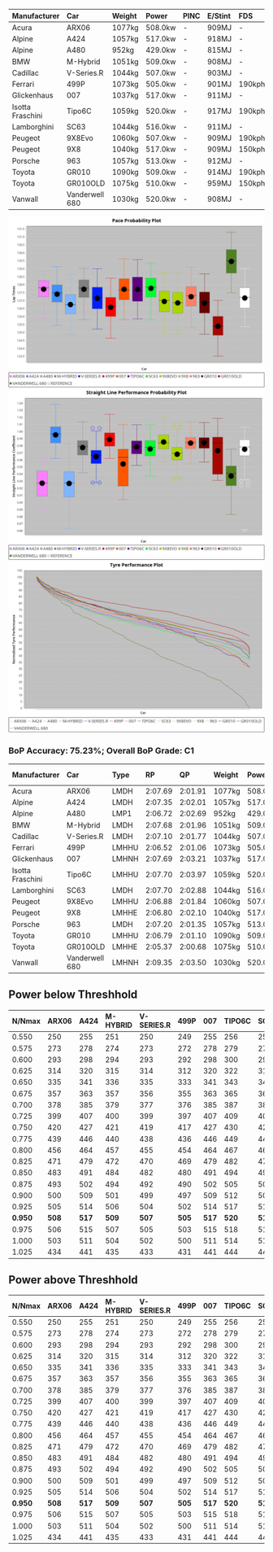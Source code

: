 | Manufacturer     | Car            | Weight | Power   | PINC    | E/Stint | FDS     |
|:-|:-|:-|:-|:-|:-|:-|
| Acura            | ARX06          | 1077kg | 508.0kw |    -    | 909MJ   |    -    |
| Alpine           | A424           | 1057kg | 517.0kw |    -    | 918MJ   |    -    |
| Alpine           | A480           | 952kg  | 429.0kw |    -    | 815MJ   |    -    |
| BMW              | M-Hybrid       | 1051kg | 509.0kw |    -    | 908MJ   |    -    |
| Cadillac         | V-Series.R     | 1044kg | 507.0kw |    -    | 903MJ   |    -    |
| Ferrari          | 499P           | 1073kg | 505.0kw |    -    | 901MJ   | 190kph  |
| Glickenhaus      | 007            | 1037kg | 517.0kw |    -    | 911MJ   |    -    |
| Isotta Fraschini | Tipo6C         | 1059kg | 520.0kw |    -    | 917MJ   | 190kph  |
| Lamborghini      | SC63           | 1044kg | 516.0kw |    -    | 911MJ   |    -    |
| Peugeot          | 9X8Evo         | 1060kg | 507.0kw |    -    | 909MJ   | 190kph  |
| Peugeot          | 9X8            | 1040kg | 517.0kw |    -    | 909MJ   | 150kph  |
| Porsche          | 963            | 1057kg | 513.0kw |    -    | 912MJ   |    -    |
| Toyota           | GR010          | 1090kg | 509.0kw |    -    | 914MJ   | 190kph  |
| Toyota           | GR010OLD       | 1075kg | 510.0kw |    -    | 959MJ   | 150kph  |
| Vanwall          | Vanderwell 680 | 1030kg | 520.0kw |    -    | 908MJ   |    -    |

![PACECHART](./IMG/ACOMETHOD.png)
![STRAIGHTLINEPERFORMANCECHART](./IMG/ACOMETHOD_sp.png)
![TYREPERFORMANCECHART](./IMG/ACOMETHOD_tw.png)

### BoP Accuracy: 75.23%; Overall BoP Grade: C1
| Manufacturer     | Car            | Type  | RP      | QP      | Weight | Power¹  | Threshhold | PINC    | Power²   | E/Stint | AVG Vmax  | FDS     | RDLC | L/Stint | BOP-Grade | Model Accuracy | Model Points | Match%  | SimDiff |
|:-|:-|:-|:-|:-|:-|:-|:-|:-|:-|:-|:-|:-|:-|:-|:-|:-|:-|:-|:-|
| Acura            | ARX06          | LMDH  | 2:07.69 | 2:01.91 | 1077kg | 508.0kw | 210.0kph   |    -    | 508.00kw |  909MJ  | 295.81kph |    -    | 0.99 | 25      | +C2       | 100.00%        | 996          | 72.67%  | #       |
| Alpine           | A424           | LMDH  | 2:07.35 | 2:02.01 | 1057kg | 517.0kw | 210.0kph   |    -    | 517.00kw |  918MJ  | 308.51kph |    -    | 1.00 | 25      | +A2       | 100.00%        | 946          | 94.01%  | #       |
| Alpine           | A480           | LMP1  | 2:06.72 | 2:02.69 |  952kg | 429.0kw | 210.0kph   |    -    | 429.00kw |  815MJ  | 295.10kph |    -    | 0.98 | 23      | -B2       | 97.08%         | 1727         | 81.95%  | -0.40   |
| BMW              | M-Hybrid       | LMDH  | 2:07.68 | 2:01.96 | 1051kg | 509.0kw | 210.0kph   |    -    | 509.00kw |  908MJ  | 305.16kph |    -    | 1.01 | 25      | ~A1       | 100.00%        | 1998         | 96.21%  | #       |
| Cadillac         | V-Series.R     | LMDH  | 2:07.10 | 2:01.77 | 1044kg | 507.0kw | 210.0kph   |    -    | 507.00kw |  903MJ  | 303.09kph |    -    | 1.02 | 25      | ~A1       | 98.11%         | 3991         | 97.85%  | #       |
| Ferrari          | 499P           | LMHHU | 2:06.52 | 2:01.06 | 1073kg | 505.0kw | 210.0kph   |    -    | 505.00kw |  901MJ  | 305.38kph | 190kph  | 1.02 | 25      | -C2       | 98.72%         | 4180         | 72.72%  | #       |
| Glickenhaus      | 007            | LMHNH | 2:07.69 | 2:03.21 | 1037kg | 517.0kw | 210.0kph   |    -    | 517.00kw |  911MJ  | 303.13kph |    -    | 0.96 | 25      | +C1       | 94.07%         | 2174         | 76.76%  | +1.50   |
| Isotta Fraschini | Tipo6C         | LMHHU | 2:07.70 | 2:03.97 | 1059kg | 520.0kw | 210.0kph   |    -    | 520.00kw |  917MJ  | 306.15kph | 190kph  | 1.05 | 25      | +E1       | 97.73%         | 129          | 57.78%  | #       |
| Lamborghini      | SC63           | LMDH  | 2:07.70 | 2:02.88 | 1044kg | 516.0kw | 210.0kph   |    -    | 516.00kw |  911MJ  | 305.97kph |    -    | 1.05 | 25      | +B2       | 100.00%        | 784          | 83.14%  | #       |
| Peugeot          | 9X8Evo         | LMHHU | 2:06.88 | 2:01.84 | 1060kg | 507.0kw | 210.0kph   |    -    | 507.00kw |  909MJ  | 305.71kph | 190kph  | 1.00 | 25      | -B1       | 100.00%        | 636          | 87.13%  | #       |
| Peugeot          | 9X8            | LMHHE | 2:06.80 | 2:02.10 | 1040kg | 517.0kw | 210.0kph   |    -    | 517.00kw |  909MJ  | 304.34kph | 150kph  | 1.02 | 25      | -B2       | 99.28%         | 4250         | 84.94%  | +1.46   |
| Porsche          | 963            | LMDH  | 2:07.20 | 2:01.35 | 1057kg | 513.0kw | 210.0kph   |    -    | 513.00kw |  912MJ  | 306.30kph |    -    | 1.00 | 25      | ~A1       | 99.91%         | 11713        | 100.00% | #       |
| Toyota           | GR010          | LMHHU | 2:06.79 | 2:01.10 | 1090kg | 509.0kw | 210.0kph   |    -    | 509.00kw |  914MJ  | 304.12kph | 190kph  | 1.01 | 25      | -B2       | 99.90%         | 3123         | 83.49%  | #       |
| Toyota           | GR010OLD       | LMHHE | 2:05.37 | 2:00.68 | 1075kg | 510.0kw | 210.0kph   |    -    | 510.00kw |  959MJ  | 303.35kph | 150kph  | 1.02 | 25      | -Ω1       | 100.00%        | 730          | 18.09%  | +2.38   |
| Vanwall          | Vanderwell 680 | LMHNH | 2:09.35 | 2:03.50 | 1030kg | 520.0kw | 210.0kph   |    -    | 520.00kw |  908MJ  | 301.03kph |    -    | 1.01 | 25      | +Ω1       | 95.99%         | 527          | 21.68%  | +0.48   |

## Power below Threshhold
| N/Nmax    | ARX06   | A424    | M-HYBRID | V-SERIES.R | 499P    | 007     | TIPO6C  | SC63    | 9X8EVO  | 9X8     | 963     | GR010   | GR010OLD | VANDERWELL 680 | ​     | RPM      | A480    |
|:-|:-|:-|:-|:-|:-|:-|:-|:-|:-|:-|:-|:-|:-|:-|:-|:-|:-|
|  0.550    |  250    |  255    |  251     |  250       |  249    |  255    |  256    |  254    |  250    |  255    |  253    |  251    |  251     |  256           |  ​    |   --     |   -     |
|  0.575    |  273    |  278    |  274     |  273       |  272    |  278    |  279    |  277    |  273    |  278    |  276    |  274    |  274     |  279           |  ​    |   --     |   -     |
|  0.600    |  293    |  298    |  294     |  293       |  292    |  298    |  300    |  298    |  293    |  298    |  296    |  294    |  295     |  300           |  ​    |   --     |   -     |
|  0.625    |  314    |  320    |  315     |  314       |  312    |  320    |  322    |  319    |  314    |  320    |  317    |  315    |  316     |  322           |  ​    |   --     |   -     |
|  0.650    |  335    |  341    |  336     |  335       |  333    |  341    |  343    |  340    |  335    |  341    |  338    |  336    |  337     |  343           |  ​    |   --     |   -     |
|  0.675    |  357    |  363    |  357     |  356       |  355    |  363    |  365    |  362    |  356    |  363    |  360    |  357    |  358     |  365           |  ​    |   --     |   -     |
|  0.700    |  378    |  385    |  379     |  377       |  376    |  385    |  387    |  384    |  377    |  385    |  382    |  379    |  380     |  387           |  ​    |   --     |   -     |
|  0.725    |  399    |  407    |  400     |  399       |  397    |  407    |  409    |  406    |  399    |  407    |  403    |  400    |  401     |  409           |  ​    |   --     |   -     |
|  0.750    |  420    |  427    |  421     |  419       |  417    |  427    |  430    |  427    |  419    |  427    |  424    |  421    |  422     |  430           |  ​    |   --     |   -     |
|  0.775    |  439    |  446    |  440     |  438       |  436    |  446    |  449    |  446    |  438    |  446    |  443    |  440    |  441     |  449           |  ​    |  5000    |  252    |
|  0.800    |  456    |  464    |  457     |  455       |  454    |  464    |  467    |  463    |  455    |  464    |  461    |  457    |  458     |  467           |  ​    |  5500    |  297    |
|  0.825    |  471    |  479    |  472     |  470       |  469    |  479    |  482    |  478    |  470    |  479    |  476    |  472    |  473     |  482           |  ​    |  6000    |  332    |
|  0.850    |  483    |  491    |  484     |  482       |  480    |  491    |  494    |  490    |  482    |  491    |  487    |  484    |  485     |  494           |  ​    |  6500    |  375    |
|  0.875    |  493    |  502    |  494     |  492       |  490    |  502    |  505    |  501    |  492    |  502    |  498    |  494    |  495     |  505           |  ​    |  7000    |  419    |
|  0.900    |  500    |  509    |  501     |  499       |  497    |  509    |  512    |  508    |  499    |  509    |  505    |  501    |  502     |  512           |  ​    |  7500    |  430    |
|  0.925    |  505    |  514    |  506     |  504       |  502    |  514    |  517    |  513    |  504    |  514    |  510    |  506    |  507     |  517           |  ​    |  8000    |  426    |
| **0.950** | **508** | **517** | **509**  | **507**    | **505** | **517** | **520** | **516** | **507** | **517** | **513** | **509** | **510**  | **520**        | **​** | **8500** | **429** |
|  0.975    |  506    |  515    |  507     |  505       |  503    |  515    |  518    |  514    |  505    |  515    |  511    |  507    |  508     |  518           |  ​    |  9000    |  214    |
|  1.000    |  503    |  511    |  504     |  502       |  500    |  511    |  514    |  510    |  502    |  511    |  507    |  504    |  505     |  514           |  ​    |   --     |   -     |
|  1.025    |  434    |  441    |  435     |  433       |  431    |  441    |  444    |  441    |  433    |  441    |  438    |  435    |  436     |  444           |  ​    |   --     |   -     |

## Power above Threshhold
| N/Nmax    | ARX06   | A424    | M-HYBRID | V-SERIES.R | 499P    | 007     | TIPO6C  | SC63    | 9X8EVO  | 9X8     | 963     | GR010   | GR010OLD | VANDERWELL 680 | ​     | RPM      | A480    |
|:-|:-|:-|:-|:-|:-|:-|:-|:-|:-|:-|:-|:-|:-|:-|:-|:-|:-|
|  0.550    |  250    |  255    |  251     |  250       |  249    |  255    |  256    |  254    |  250    |  255    |  253    |  251    |  251     |  256           |  ​    |   --     |   -     |
|  0.575    |  273    |  278    |  274     |  273       |  272    |  278    |  279    |  277    |  273    |  278    |  276    |  274    |  274     |  279           |  ​    |   --     |   -     |
|  0.600    |  293    |  298    |  294     |  293       |  292    |  298    |  300    |  298    |  293    |  298    |  296    |  294    |  295     |  300           |  ​    |   --     |   -     |
|  0.625    |  314    |  320    |  315     |  314       |  312    |  320    |  322    |  319    |  314    |  320    |  317    |  315    |  316     |  322           |  ​    |   --     |   -     |
|  0.650    |  335    |  341    |  336     |  335       |  333    |  341    |  343    |  340    |  335    |  341    |  338    |  336    |  337     |  343           |  ​    |   --     |   -     |
|  0.675    |  357    |  363    |  357     |  356       |  355    |  363    |  365    |  362    |  356    |  363    |  360    |  357    |  358     |  365           |  ​    |   --     |   -     |
|  0.700    |  378    |  385    |  379     |  377       |  376    |  385    |  387    |  384    |  377    |  385    |  382    |  379    |  380     |  387           |  ​    |   --     |   -     |
|  0.725    |  399    |  407    |  400     |  399       |  397    |  407    |  409    |  406    |  399    |  407    |  403    |  400    |  401     |  409           |  ​    |   --     |   -     |
|  0.750    |  420    |  427    |  421     |  419       |  417    |  427    |  430    |  427    |  419    |  427    |  424    |  421    |  422     |  430           |  ​    |   --     |   -     |
|  0.775    |  439    |  446    |  440     |  438       |  436    |  446    |  449    |  446    |  438    |  446    |  443    |  440    |  441     |  449           |  ​    |  5000    |  252    |
|  0.800    |  456    |  464    |  457     |  455       |  454    |  464    |  467    |  463    |  455    |  464    |  461    |  457    |  458     |  467           |  ​    |  5500    |  297    |
|  0.825    |  471    |  479    |  472     |  470       |  469    |  479    |  482    |  478    |  470    |  479    |  476    |  472    |  473     |  482           |  ​    |  6000    |  332    |
|  0.850    |  483    |  491    |  484     |  482       |  480    |  491    |  494    |  490    |  482    |  491    |  487    |  484    |  485     |  494           |  ​    |  6500    |  375    |
|  0.875    |  493    |  502    |  494     |  492       |  490    |  502    |  505    |  501    |  492    |  502    |  498    |  494    |  495     |  505           |  ​    |  7000    |  419    |
|  0.900    |  500    |  509    |  501     |  499       |  497    |  509    |  512    |  508    |  499    |  509    |  505    |  501    |  502     |  512           |  ​    |  7500    |  430    |
|  0.925    |  505    |  514    |  506     |  504       |  502    |  514    |  517    |  513    |  504    |  514    |  510    |  506    |  507     |  517           |  ​    |  8000    |  426    |
| **0.950** | **508** | **517** | **509**  | **507**    | **505** | **517** | **520** | **516** | **507** | **517** | **513** | **509** | **510**  | **520**        | **​** | **8500** | **429** |
|  0.975    |  506    |  515    |  507     |  505       |  503    |  515    |  518    |  514    |  505    |  515    |  511    |  507    |  508     |  518           |  ​    |  9000    |  214    |
|  1.000    |  503    |  511    |  504     |  502       |  500    |  511    |  514    |  510    |  502    |  511    |  507    |  504    |  505     |  514           |  ​    |   --     |   -     |
|  1.025    |  434    |  441    |  435     |  433       |  431    |  441    |  444    |  441    |  433    |  441    |  438    |  435    |  436     |  444           |  ​    |   --     |   -     |
